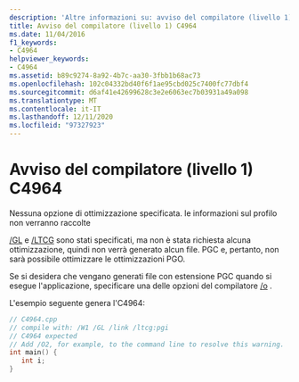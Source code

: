 ```yaml
---
description: 'Altre informazioni su: avviso del compilatore (livello 1) C4964'
title: Avviso del compilatore (livello 1) C4964
ms.date: 11/04/2016
f1_keywords:
- C4964
helpviewer_keywords:
- C4964
ms.assetid: b89c9274-8a92-4b7c-aa30-3fbb1b68ac73
ms.openlocfilehash: 102c04332bd40f6f1ae95cbd025c7400fc77dbf4
ms.sourcegitcommit: d6af41e42699628c3e2e6063ec7b03931a49a098
ms.translationtype: MT
ms.contentlocale: it-IT
ms.lasthandoff: 12/11/2020
ms.locfileid: "97327923"
---
```

# <a name="compiler-warning-level-1-c4964"></a>Avviso del compilatore (livello 1) C4964

Nessuna opzione di ottimizzazione specificata. le informazioni sul profilo non verranno raccolte

[/GL](../../build/reference/gl-whole-program-optimization.md) e [/LTCG](../../build/reference/ltcg-link-time-code-generation.md) sono stati specificati, ma non è stata richiesta alcuna ottimizzazione, quindi non verrà generato alcun file. PGC e, pertanto, non sarà possibile ottimizzare le ottimizzazioni PGO.

Se si desidera che vengano generati file con estensione PGC quando si esegue l'applicazione, specificare una delle opzioni del compilatore [/o](../../build/reference/o-options-optimize-code.md) .

L'esempio seguente genera l'C4964:

```cpp
// C4964.cpp
// compile with: /W1 /GL /link /ltcg:pgi
// C4964 expected
// Add /O2, for example, to the command line to resolve this warning.
int main() {
   int i;
}
```
